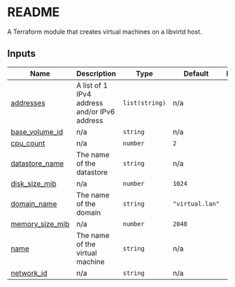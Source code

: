 # README
A Terraform module that creates virtual machines on a libvirtd host.
<!-- BEGIN_TF_DOCS -->
## Inputs

| Name | Description | Type | Default | Required |
|------|-------------|------|---------|:--------:|
| <a name="input_addresses"></a> [addresses](#input\_addresses) | A list of 1 IPv4 address and/or IPv6 address | `list(string)` | n/a | yes |
| <a name="input_base_volume_id"></a> [base\_volume\_id](#input\_base\_volume\_id) | n/a | `string` | n/a | yes |
| <a name="input_cpu_count"></a> [cpu\_count](#input\_cpu\_count) | n/a | `number` | `2` | no |
| <a name="input_datastore_name"></a> [datastore\_name](#input\_datastore\_name) | The name of the datastore | `string` | n/a | yes |
| <a name="input_disk_size_mib"></a> [disk\_size\_mib](#input\_disk\_size\_mib) | n/a | `number` | `1024` | no |
| <a name="input_domain_name"></a> [domain\_name](#input\_domain\_name) | The name of the domain | `string` | `"virtual.lan"` | no |
| <a name="input_memory_size_mib"></a> [memory\_size\_mib](#input\_memory\_size\_mib) | n/a | `number` | `2048` | no |
| <a name="input_name"></a> [name](#input\_name) | The name of the virtual machine | `string` | n/a | yes |
| <a name="input_network_id"></a> [network\_id](#input\_network\_id) | n/a | `string` | n/a | yes |
<!-- END_TF_DOCS -->